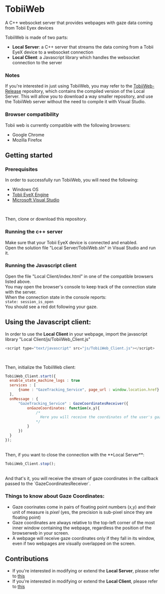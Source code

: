 # TobiiWeb
A C++ websocket server that provides webpages with gaze data coming from Tobii Eyex devices

TobiiWeb is made of two parts:
 * **Local Server**: a C++ server that streams the data coming from a Tobii EyeX device to a websocket connection
 * **Local Client**: a Javascript library which handles the websocket connection to the server

### Notes
If you're interested in just using TobiiWeb, you may refer to the [TobiiWeb-Release](https://github.com/Mirco-Nani/TobiiWeb-Release) repository, which contains the compiled version of the Local Server. This will allow you to download a way smaller repository, and use the TobiiWeb server without the need to compile it with Visual Studio.

### Browser compatibility
Tobii web is currently compatible with the following browsers:
 * Google Chrome
 * Mozilla Firefox

## Getting started

### Prerequisites
In order to successfully run TobiiWeb, you will need the following:
 * Windows OS
 * [Tobii EyeX Engine](http://developer.tobii.com/eyex-setup/)
 * [Microsoft Visual Studio](https://www.visualstudio.com/it/vs/community/)
 <br />
 
 Then, clone or download this repository.

### Running the c++ server
Make sure that your Tobii EyeX device is connected and enabled.<br />
Open the solution file "Local Server/TobiiWeb.sln" in Visual Studio and run it.

### Running the Javascript client
Open the file "Local Client/index.html" in one of the compatible browsers listed above.<br />
You may open the browser's console to keep track of the connection state with the server.<br />
When the connection state in the console reports: <br />
`state: session_is_open`<br />
You should see a red dot following your gaze.<br />

## Using the Javascript client:
In order to use the **Local Client** in your webpage, import the javascript library "Local Client/js/TobiiWeb_Client.js"<br />
```javascript
<script type="text/javascript" src="js/TobiiWeb_Client.js"></script>
```
<br />

Then, initialize the TobiiWeb client:<br />

```javascript
TobiiWeb_Client.start({
  enable_state_machine_logs : true
  services : [
      {name : "GazeTracking_Service", page_url : window.location.href}
  ],
  onMessage : {
      "GazeTracking_Service" : GazeCoordinatesReceiver({
          onGazeCoordinates: function(x,y){
              /*
                Here you will receive the coordinates of the user's gaze point as (x,y)
              */
          }
      })
  }
});
```
<br />
Then, if you want to close the connection with the **Local Server**:<br />

```javascript
TobiiWeb_Client.stop();
```
<br />
And that's it, you will receive the stream of gaze coordinates in the callback passed to the  `GazeCoordinatesReceiver`.

### Things to know about Gaze Coordinates:
 * Gaze coorinates come in pairs of floating point numbers (x,y) and their unit of measure is *pixel* (yes, the precision is sub-pixel since they are floating point)
 * Gaze coordinates are always relative to the top-left corner of the most inner window containing the webpage, regardless the position of the browserweb in your screen.
 * A webpage will receive gaze coordinates only if they fall in its window, even if two webpages are visually overlapped on the screen.

## Contributions
* If you're interested in modifying or extend the **Local Server**, please refer to [this](https://github.com/Mirco-Nani/TobiiWeb/blob/master/Local%20Server/README.md)
* If you're interested in modifying or extend the **Local Client**, please refer to [this](https://github.com/Mirco-Nani/TobiiWeb/blob/master/Local%20Client/README.md)
